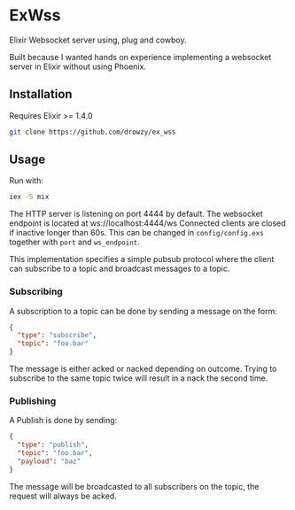 # ExWss

Elixir Websocket server using, plug and cowboy.

Built because I wanted hands on experience implementing a websocket server in Elixir
without using Phoenix.

## Installation
Requires Elixir >= 1.4.0

```bash
git clone https://github.com/drowzy/ex_wss

```

## Usage

Run with:

```bash
iex -S mix
```

The HTTP server is listening on port 4444 by default. The websocket endpoint is located at ws://localhost:4444/ws
Connected clients are closed if inactive longer than 60s. This can be changed in `config/config.exs` together with `port` and `ws_endpoint`.

This implementation specifies a simple pubsub protocol where the client can subscribe to a topic and broadcast messages to a topic.

### Subscribing

A subscription to a topic can be done by sending a message on the form:

```json
{
  "type": "subscribe",
  "topic": "foo.bar"
}
```
The message is either acked or nacked depending on outcome. Trying to subscribe to the same topic twice will result in a nack the second time.

### Publishing
A Publish is done by sending:

```json
{
  "type": "publish",
  "topic": "foo.bar",
  "payload": "baz"
}
```

The message will be broadcasted to all subscribers on the topic, the request will always be acked.
